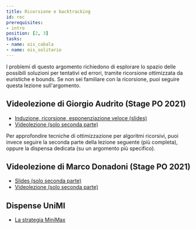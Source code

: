 ```yaml
---
title: Ricorsione e backtracking
id: rec
prerequisites:
- intro
position: [2, 3]
tasks:
- name: ois_cabala
- name: ois_solitario
---
```

I problemi di questo argomento richiedono di esplorare lo spazio delle possibili soluzioni per tentativi ed errori, tramite ricorsione ottimizzata da euristiche e bounds. Se non sei familiare con la ricorsione, puoi seguire questa lezione sull'argomento.
## Videolezione di Giorgio Audrito (Stage PO 2021)

- [Induzione, ricorsione, esponenziazione veloce (slides)](https://wiki.olinfo.it/2021/ricorsione_fastexp.pdf)
- [Videolezione (solo seconda parte)](https://youtu.be/8sr5Of-Bb1s)

Per approfondire tecniche di ottimizzazione per algoritmi ricorsivi, puoi invece seguire la seconda parte della lezione seguente (più completa), oppure la dispensa dedicata (su un argomento più specifico).

## Videolezione di Marco Donadoni (Stage PO 2021)
- [Slides (solo seconda parte)](https://wiki.olinfo.it/2021/greedy_backtracking.pdf)
- [Videolezione (solo seconda parte)](https://youtu.be/Hrp7_O2LOh8)

## Dispense UniMI

- [La strategia MiniMax](https://wiki.olinfo.it/extra/unimi/minimax.pdf)
